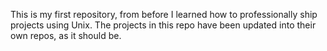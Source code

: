 This is my first repository, from before I learned how to professionally ship projects using Unix. The projects in this repo have been updated into their own repos, as it should be. 

